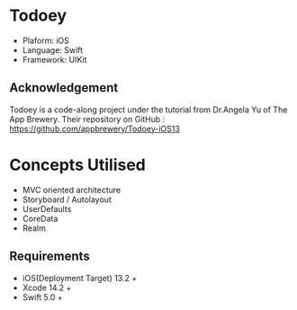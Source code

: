 # Todoey
* Plaform: iOS
* Language: Swift
* Framework: UIKit
## Acknowledgement
Todoey is a code-along project under the tutorial from Dr.Angela Yu of The App Brewery.
Their repository on GitHub : https://github.com/appbrewery/Todoey-iOS13

# Concepts Utilised
- MVC oriented architecture 
- Storyboard / Autolayout
- UserDefaults
- CoreData
- Realm

## Requirements
* iOS(Deployment Target) 13.2 +
* Xcode 14.2 +
* Swift 5.0 +
